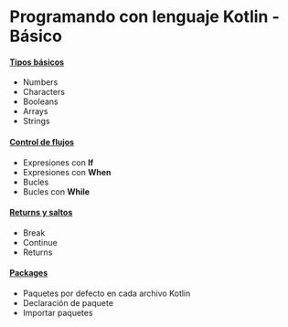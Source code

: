 # Programando con lenguaje Kotlin - Básico

#### [**Tipos básicos**]()

* Numbers
* Characters
* Booleans
* Arrays
* Strings

#### [**Control de flujos**]()

* Expresiones con **If**
* Expresiones con **When**
* Bucles
* Bucles con **While**

#### [**Returns y saltos**]()

* Break
* Continue
* Returns


#### [**Packages**]()

* Paquetes por defecto en cada archivo Kotlin
* Declaración de paquete
* Importar paquetes